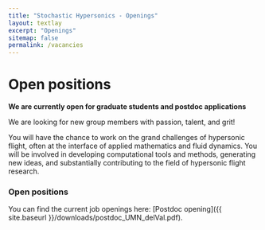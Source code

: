 ```yaml
---
title: "Stochastic Hypersonics - Openings"
layout: textlay
excerpt: "Openings"
sitemap: false
permalink: /vacancies
---
```


# Open positions

**We are currently open for graduate students and postdoc applications**

We are  looking for new group members with passion, talent, and grit!

You will have the chance to work on the grand challenges of hypersonic flight, often at the interface of applied mathematics and fluid dynamics. You will be involved in developing computational tools and methods, generating new ideas, and substantially contributing to the field of hypersonic flight research.

### Open positions

You can find the current job openings here:
[Postdoc opening]({{ site.baseurl }}/downloads/postdoc_UMN_delVal.pdf).

<!-- ### Applications for PhD and Postdoc positions
If you are interested in working with us as a PhD student or postdoc, please send me an [email](mailto:milan.allan@gmail.com). State briefly why you are interested and attach a CV, including information about the grades you had as an undergraduate. No need for a separate cover letter or certificates. **Important**: please insert _"Application PhD"_ or _"Application Postdoc"_ in the subject line. If you are applying to a specific advertisement, note this in your email.

We especially welcome postdocs with fellowships. I'd be happy to support you, also after you apply to our group. Take a look at the [veni fellowship](https://www.nwo.nl/en/calls/nwo-talent-programme-veni-science-domain) or the Marie Curie fellowship (currently closed, next deadline probably Fall 2021, [here is last years call]({{ site.baseurl }}/downloads/h2020-wp1820-msca_en.pdf)). In many country, there are also fellowships available for outdoing postdocs.**


### Master projects for Leiden University students
If you are a Master student at Leiden University looking for a Master project, contact me (or any group member) per email or stop by my office.

### Bsc / Master students from elsewhere
If you are interested in pursuing a Master degree at Leiden University, see [mastersinleiden.nl](http://www.mastersinleiden.nl/programmes/physics/en/introduction). Sometimes, we take master students or summer interns if we get exceptional applicants (this usually means very good grades and a personal recommendation). -->


<!-- <figure>
<img src="{{ site.url }}{{ site.baseurl }}/images/picpic/Gallery/DSC_0696.jpg" width="95%">
</figure> -->
